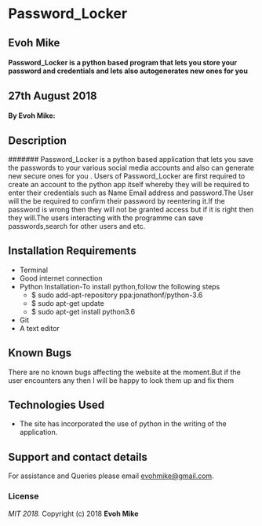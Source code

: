 # Password_Locker
## Evoh Mike
#### Password_Locker is a python based program that lets you store your password and    credentials and lets also autogenerates new ones for you

## 27th August 2018 

#### By **Evoh Mike:**
## Description
#######  Password_Locker is a python based application that lets you save the passwords to your various social media accounts and also can generate new secure ones for you .
   Users of Password_Locker are first required to create an account to the python app itself whereby they will be required to enter their credentials such as Name Email address and password.The User will the be required to confirm their password by reentering it.If the password is wrong then they will not be granted access  but if it is right then they will.The users interacting with the programme can save passwords,search for other users and etc.
 
## Installation Requirements
* Terminal
* Good internet connection
* Python Installation-To install python,follow the following steps
    * $ sudo add-apt-repository ppa:jonathonf/python-3.6
    * $ sudo apt-get update
    * $ sudo apt-get install python3.6
* Git
* A text editor   
## Known Bugs
  There are no known bugs affecting the website at the moment.But if the user encounters any then I will be happy to look them up and fix them
## Technologies Used
* The site has incorporated the use of python in the writing of the application.

## Support and contact details
For assistance and Queries please email evohmike@gmail.com.

### License
*MIT 2018.*
Copyright (c) 2018 **Evoh Mike**